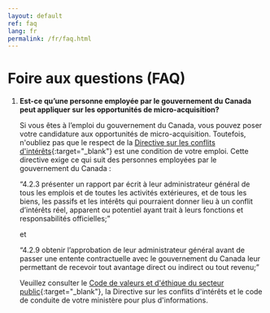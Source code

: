 ```yaml
---
layout: default
ref: faq
lang: fr
permalink: /fr/faq.html
---
```


# Foire aux questions (FAQ)

1. **Est-ce qu’une personne employée par le gouvernement du Canada peut appliquer sur les opportunités de micro-acquisition?**

   Si vous êtes à l’emploi du gouvernement du Canada, vous pouvez poser votre candidature aux opportunités de micro-acquisition. Toutefois, n'oubliez pas que le respect de la [Directive sur les conflits d'intérêts](https://www.tbs-sct.gc.ca/pol/doc-fra.aspx?id=32627){:target="_blank"} est une condition de votre emploi. Cette directive exige ce qui suit des personnes employées par le gouvernement du Canada :

   “4.2.3 présenter un rapport par écrit à leur administrateur général de tous les emplois et de toutes les activités extérieures, et de tous les biens, les passifs et les intérêts qui pourraient donner lieu à un conflit d’intérêts réel, apparent ou potentiel ayant trait à leurs fonctions et responsabilités officielles;”

   et

   “4.2.9 obtenir l’approbation de leur administrateur général avant de passer une entente contractuelle avec le gouvernement du Canada leur permettant de recevoir tout avantage direct ou indirect ou tout revenu;”

   Veuillez consulter le [Code de valeurs et d'éthique du secteur public](https://www.tbs-sct.gc.ca/pol/doc-fra.aspx?id=25049){:target="_blank"}, la Directive sur les conflits d'intérêts et le code de conduite de votre ministère pour plus d'informations.

